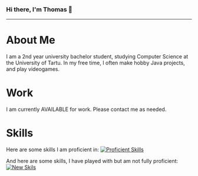 ### Hi there, I'm Thomas 👋

<!--
**UnfamousThomas/UnfamousThomas** is a ✨ _special_ ✨ repository because its `README.md` (this file) appears on your GitHub profile.

Here are some ideas to get you started:

- 🔭 I’m currently working on ...
- 🌱 I’m currently learning ...
- 👯 I’m looking to collaborate on ...
- 🤔 I’m looking for help with ...
- 💬 Ask me about ...
- 📫 How to reach me: ...
- 😄 Pronouns: ...
- ⚡ Fun fact: ...
-->
----------------------------------------
# About Me
I am a 2nd year university bachelor student, studying Computer Science at the University of Tartu. In my free time, I often make hobby Java projects, and play videogames.

# Work
I am currently AVAILABLE for work. Please contact me as needed.

# Skills
Here are some skills I am proficient in:
[![Proficient Skills](https://skillicons.dev/icons?i=html,atom,azure,bash,discord,bots,docker,git,github,githubactions,gitlab,gradle,idea,java,jenkins,kubernetes,linkedin,mysql,mongodb,maven,postgres,prometheus,py,redis,stackoverflow)](https://skillicons.dev)

And here are some skills, I have played with but am not fully proficient:
[![New Skils](https://skillicons.dev/icons?i=js,css,aws,cpp,cloudflare,cmake,flutter,gcp,grafana,heroku,kotlin,lua,nodejs,openstack,postgres,planetscale,powershell,prometheus)](https://skillicons.dev)
